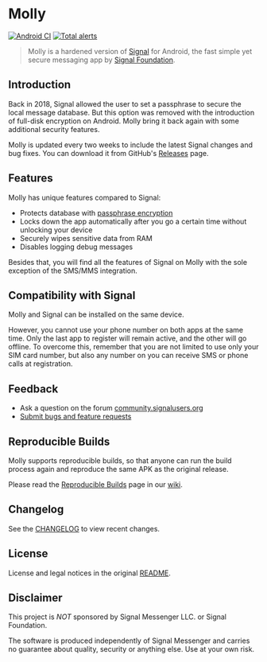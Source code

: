 # Molly

[![Android CI](https://github.com/mollyim/mollyim-android/workflows/Android%20CI/badge.svg)](https://github.com/mollyim/mollyim-android/actions)
[![Total alerts](https://img.shields.io/lgtm/alerts/g/mollyim/mollyim-android.svg?logo=lgtm&logoWidth=18)](https://lgtm.com/projects/g/mollyim/mollyim-android/alerts/)

> Molly is a hardened version of [Signal](https://github.com/signalapp/Signal-Android) for Android, the fast simple yet secure messaging app by [Signal Foundation](https://signal.org).

## Introduction

Back in 2018, Signal allowed the user to set a passphrase to secure the local message database. But this option was removed with the introduction of full-disk encryption on Android. Molly bring it back again with some additional security features.

Molly is updated every two weeks to include the latest Signal changes and bug fixes. You can download it from GitHub's [Releases](https://github.com/mollyim/mollyim-android/releases/latest) page.

## Features

Molly has unique features compared to Signal:

- Protects database with [passphrase encryption](https://github.com/mollyim/mollyim-android/wiki/Data-Encryption-At-Rest)
- Locks down the app automatically after you go a certain time without unlocking your device
- Securely wipes sensitive data from RAM
- Disables logging debug messages

Besides that, you will find all the features of Signal on Molly with the sole exception of the SMS/MMS integration.

## Compatibility with Signal

Molly and Signal can be installed on the same device.

However, you cannot use your phone number on both apps at the same time. Only the last app to register will remain active, and the other will go offline. To overcome this, remember that you are not limited to use only your SIM card number, but also any number on you can receive SMS or phone calls at registration.

## Feedback

- Ask a question on the forum [community.signalusers.org](https://community.signalusers.org/)
- [Submit bugs and feature requests](https://github.com/mollyim/mollyim-android/issues)

## Reproducible Builds

Molly supports reproducible builds, so that anyone can run the build process again and reproduce the same APK as the original release.

Please read the [Reproducible Builds](https://github.com/mollyim/mollyim-android/wiki/Reproducible-Builds) page in our [wiki](https://github.com/mollyim/mollyim-android/wiki).

## Changelog

See the [CHANGELOG](CHANGELOG.md) to view recent changes.

## License

License and legal notices in the original [README](README-ORIG.md).

## Disclaimer

This project is *NOT* sponsored by Signal Messenger LLC. or Signal Foundation.

The software is produced independently of Signal Messenger and carries no guarantee about quality, security or anything else. Use at your own risk.
